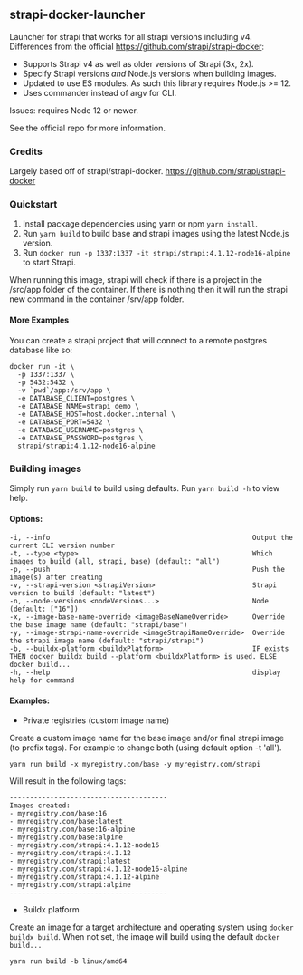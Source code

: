 ## strapi-docker-launcher

Launcher for strapi that works for all strapi versions including v4.
Differences from the official https://github.com/strapi/strapi-docker:
- Supports Strapi v4 as well as older versions of Strapi (3x, 2x).
- Specify Strapi versions *and* Node.js versions when building images. 
- Updated to use ES modules. As such this library requires Node.js >= 12.
- Uses commander instead of argv for CLI.

Issues: requires Node 12 or newer.

See the official repo for more information.

### Credits

Largely based off of strapi/strapi-docker.
https://github.com/strapi/strapi-docker

### Quickstart

1) Install package dependencies using yarn or npm `yarn install`.
2) Run `yarn build` to build base and strapi images using the latest Node.js version.
3) Run `docker run -p 1337:1337 -it strapi/strapi:4.1.12-node16-alpine` to start Strapi.

When running this image, strapi will check if there is a project in the /src/app folder of the container. 
If there is nothing then it will run the strapi new command in the container /srv/app folder.

#### More Examples

You can create a strapi project that will connect to a remote postgres database like so:

```shell
docker run -it \
  -p 1337:1337 \
  -p 5432:5432 \
  -v `pwd`/app:/srv/app \
  -e DATABASE_CLIENT=postgres \
  -e DATABASE_NAME=strapi_demo \
  -e DATABASE_HOST=host.docker.internal \
  -e DATABASE_PORT=5432 \
  -e DATABASE_USERNAME=postgres \
  -e DATABASE_PASSWORD=postgres \
  strapi/strapi:4.1.12-node16-alpine
```

### Building images

Simply run `yarn build` to build using defaults. Run `yarn build -h` to view help.

#### Options:
```
-i, --info                                                  Output the current CLI version number
-t, --type <type>                                           Which images to build (all, strapi, base) (default: "all")
-p, --push                                                  Push the image(s) after creating
-v, --strapi-version <strapiVersion>                        Strapi version to build (default: "latest")
-n, --node-versions <nodeVersions...>                       Node (default: ["16"])
-x, --image-base-name-override <imageBaseNameOverride>      Override the base image name (default: "strapi/base")
-y, --image-strapi-name-override <imageStrapiNameOverride>  Override the strapi image name (default: "strapi/strapi")
-b, --buildx-platform <buildxPlatform>                      IF exists THEN docker buildx build --platform <buildxPlatform> is used. ELSE docker build...
-h, --help                                                  display help for command
```

#### Examples:
- Private registries (custom image name)

Create a custom image name for the base image and/or final strapi image (to prefix tags). For example to change both (using default option -t 'all').
```
yarn run build -x myregistry.com/base -y myregistry.com/strapi
```
Will result in the following tags:
```
---------------------------------------
Images created:
- myregistry.com/base:16
- myregistry.com/base:latest
- myregistry.com/base:16-alpine
- myregistry.com/base:alpine
- myregistry.com/strapi:4.1.12-node16
- myregistry.com/strapi:4.1.12
- myregistry.com/strapi:latest
- myregistry.com/strapi:4.1.12-node16-alpine
- myregistry.com/strapi:4.1.12-alpine
- myregistry.com/strapi:alpine
---------------------------------------
```

- Buildx platform

Create an image for a target architecture and operating system using `docker buildx build`. When not set, the image will build using the default `docker build...`
```
yarn run build -b linux/amd64
```